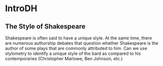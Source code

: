 # IntroDH

## The Style of Shakespeare

Shakespeare is often said to have a unique style. At the same time, there are numerous authorship debates that question whether Shakespeare is the author of some plays that are commonly attributed to him. Can we use stylometry to identify a unique style of the bard as compared to his contemporaries (Christopher Marlowe, Ben Johnson, etc.)
